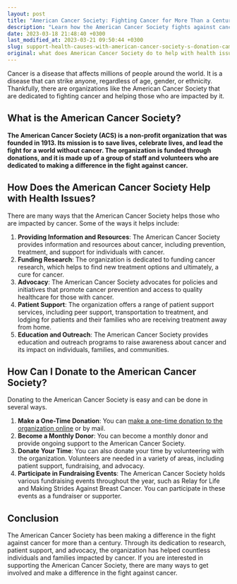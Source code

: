 ```yaml
---
layout: post
title: "American Cancer Society: Fighting Cancer for More Than a Century"
description: "Learn how the American Cancer Society fights against cancer and supports patients' health issues through their various programs. Find out how to donate to help their cause."
date: 2023-03-18 21:48:40 +0300
last_modified_at: 2023-03-21 09:50:44 +0300
slug: support-health-causes-with-american-cancer-society-s-donation-campaign-join-the-fight-against-cancer-today
original: what does American Cancer Society do to help with health issues as a charity, how do they do it, how can i donate?
---
```

Cancer is a disease that affects millions of people around the world. It is a disease that can strike anyone, regardless of age, gender, or ethnicity. Thankfully, there are organizations like the American Cancer Society that are dedicated to fighting cancer and helping those who are impacted by it.

## What is the American Cancer Society?

**The American Cancer Society (ACS) is a non-profit organization that was founded in 1913. Its mission is to save lives, celebrate lives, and lead the fight for a world without cancer. The organization is funded through donations, and it is made up of a group of staff and volunteers who are dedicated to making a difference in the fight against cancer.**

## How Does the American Cancer Society Help with Health Issues?

There are many ways that the American Cancer Society helps those who are impacted by cancer. Some of the ways it helps include:

1. **Providing Information and Resources**: The American Cancer Society provides information and resources about cancer, including prevention, treatment, and support for individuals with cancer.
2. **Funding Research**: The organization is dedicated to funding cancer research, which helps to find new treatment options and ultimately, a cure for cancer.
3. **Advocacy**: The American Cancer Society advocates for policies and initiatives that promote cancer prevention and access to quality healthcare for those with cancer.
4. **Patient Support**: The organization offers a range of patient support services, including peer support, transportation to treatment, and lodging for patients and their families who are receiving treatment away from home.
5. **Education and Outreach**: The American Cancer Society provides education and outreach programs to raise awareness about cancer and its impact on individuals, families, and communities.

## How Can I Donate to the American Cancer Society?

Donating to the American Cancer Society is easy and can be done in several ways.

1. **Make a One-Time Donation**: You can [make a one-time donation to the organization online](https://www.cancer.org/) or by mail.
2. **Become a Monthly Donor**: You can become a monthly donor and provide ongoing support to the American Cancer Society.
3. **Donate Your Time**: You can also donate your time by volunteering with the organization. Volunteers are needed in a variety of areas, including patient support, fundraising, and advocacy.
4. **Participate in Fundraising Events**: The American Cancer Society holds various fundraising events throughout the year, such as Relay for Life and Making Strides Against Breast Cancer. You can participate in these events as a fundraiser or supporter.

## Conclusion

The American Cancer Society has been making a difference in the fight against cancer for more than a century. Through its dedication to research, patient support, and advocacy, the organization has helped countless individuals and families impacted by cancer. If you are interested in supporting the American Cancer Society, there are many ways to get involved and make a difference in the fight against cancer.